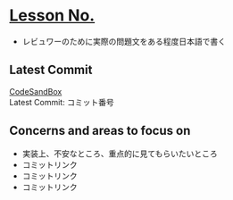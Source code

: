 # [Lesson No.](URL)
- レビュワーのために実際の問題文をある程度日本語で書く
## Latest Commit
[CodeSandBox](リンク)<br>
Latest Commit: コミット番号
## Concerns and areas to focus on
- 実装上、不安なところ、重点的に見てもらいたいところ
- コミットリンク
- コミットリンク
- コミットリンク
